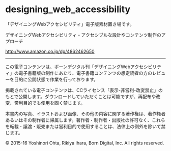 # designing_web_accessibility

「デザイニングWebアクセシビリティ」電子版素材置き場です。

デザイニングWebアクセシビリティ - アクセシブルな設計やコンテンツ制作のアプローチ

http://www.amazon.co.jp/dp/4862462650

---
この電子コンテンツは、ボーンデジタル刊「デザイニングWebアクセシビリティ」の電子書籍版の制作にあたり、電子書籍コンテンツの想定読者の方のレビューを目的に公開状態で作業を行っております。

掲載されている電子コンテンツは、CCライセンス「表示-非営利-改変禁止」のもとで公開します。ダウンロードしていただくことは可能ですが、再配布や改変、営利目的でも使用を固く禁じます。

本書内の写真、イラストおよび画像、その他の内容に関する著作権は、著作権者あるいはその制作者に帰属します。著作者・制作者・出版社の許可なく、これらを転載・譲渡・販売または営利目的で使用することは、法律上の例外を除いて禁じます。

© 2015-16 Yoshinori Ohta, Rikiya Ihara, Born Digital, Inc. All rights reserved.
